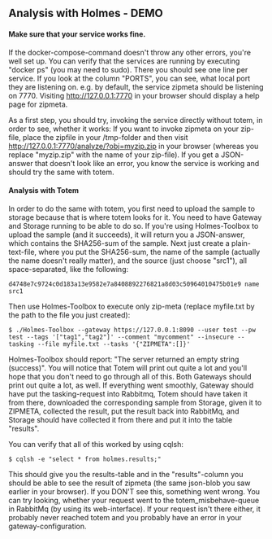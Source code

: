 ## Analysis with Holmes - DEMO

#### Make sure that your service works fine.

If the docker-compose-command doesn't throw any other errors, you're well set up. You can verify that the services are running by executing "docker ps" (you may need to sudo). There you should see one line per service. If you look at the column "PORTS", you can see, what local port they are listening on. e.g. by default, the service zipmeta should be listening on 7770. Visiting http://127.0.0.1:7770 in your browser should display a help page for zipmeta.

As a first step, you should try, invoking the service directly without totem, in order to see, whether it works:
If you want to invoke zipmeta on your zip-file, place the zipfile in your /tmp-folder and then visit http://127.0.0.1:7770/analyze/?obj=myzip.zip in your browser (whereas you replace "myzip.zip" with the name of  your zip-file). If you get a JSON-answer that doesn't look like an error, you know the service is working and should try the same with totem.

#### Analysis with Totem

In order to do the same with totem, you first need to upload the sample to storage because that is where totem looks for it. You need to have Gateway and Storage running to be able to do so. If you're using Holmes-Toolbox to upload the sample (and it succeeds), it will return you a JSON-answer, which contains the SHA256-sum of the sample. Next just create a plain-text-file, where you put the SHA256-sum, the name of the sample (actually the name doesn't really matter), and the source (just choose "src1"), all space-separated, like the following:

```
d4748e7c9724c0d183a13e9582e7a8408892276821a8d03c50964010475b01e9 name src1
```

Then use Holmes-Toolbox to execute only zip-meta (replace myfile.txt by the path to the file you just created):

```
$ ./Holmes-Toolbox --gateway https://127.0.0.1:8090 --user test --pw test --tags '["tag1","tag2"]' --comment "mycomment" --insecure --tasking --file myfile.txt --tasks '{"ZIPMETA":[]}'
```


Holmes-Toolbox should report: "The server returned an empty string (success)". You will notice that Totem will print out quite a lot and you'll hope that you don't need to go through all of this. Both Gateways should print out quite a lot, as well. If everything went smoothly, Gateway should have put the tasking-request into Rabbitmq, Totem should have taken it from there, downloaded the corresponding sample from Storage, given it to ZIPMETA, collected the result, put the result back into RabbitMq, and Storage should have collected it from there and put it into the table "results".

You can verify that all of this worked by using cqlsh:

```
$ cqlsh -e "select * from holmes.results;"
```

This should give you the results-table and in the "results"-column you should be able to see the result of zipmeta (the same json-blob you saw earlier in your browser).
If you DON'T see this, something went wrong. You can try looking, whether your request went to the totem_misbehave-queue in RabbitMq (by using its web-interface). If your request isn't there either, it probably never reached totem and you probably have an error in your gateway-configuration.